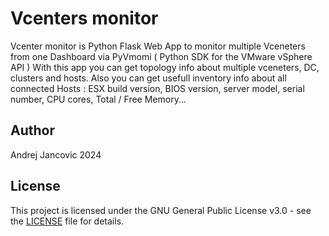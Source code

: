 # Vcenters monitor

Vcenter monitor is Python Flask Web App to monitor multiple Vceneters from one Dashboard via PyVmomi ( Python SDK for the VMware vSphere API )
With this app you can get topology info about multiple vceneters, DC, clusters and hosts. 
Also you can get usefull inventory info about all connected Hosts : ESX build version, BIOS version, server model, serial number, CPU cores, Total / Free Memory...



## Author
Andrej Jancovic  2024

## License

This project is licensed under the GNU General Public License v3.0 - see the [LICENSE](LICENSE) file for details.
